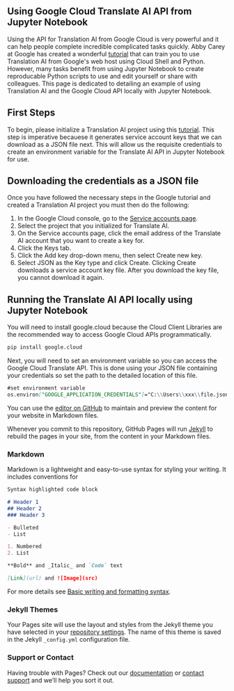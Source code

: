## Using Google Cloud Translate AI API from Jupyter Notebook

Using the API for Translation AI from Google Cloud is very powerful and it can help people complete incredible complicated tasks quickly. Abby Carey at Google has created a wonderful [tutorial](https://codelabs.developers.google.com/codelabs/cloud-translation-python3#0) that can train you to use Translation AI from Google's web host using Cloud Shell and Python. However, many tasks benefit from using Jupyter Notebook to create reproducable Python scripts to use and edit yourself or share with colleagues. This page is dedicated to detailing an example of using Translation AI and the Google Cloud API locally with Jupyter Notebook.

## First Steps

To begin, please initialize a Translation AI project using this [tutorial](https://codelabs.developers.google.com/codelabs/cloud-translation-python3#0). This step is imperative becauese it generates service account keys that we can download as a JSON file next. This will allow us the requisite credentials to create an environment variable for the Translate AI API in Jupyter Notebook for use.

## Downloading the credentials as a JSON file

Once you have followed the necessary steps in the Google tutorial and created a Translation AI project you must then do the following:

1. In the Google Cloud console, go to the [Service accounts page](https://console.cloud.google.com/iam-admin/serviceaccounts?walkthrough_id=iam--create-service-account-keys&_ga=2.44801696.523119782.1657215207-190287399.1657054577&_gac=1.92424559.1657282078.CjwKCAjwq5-WBhB7EiwAl-HEkt1rDGXmXFl6TVNspwwNWnJ4O9oOTIgRgPXb4bMjQ-mp8vbmSGw5QRoCeR0QAvD_BwE).
2. Select the project that you initialized for Translate AI.
3. On the Service accounts page, click the email address of the Translate AI account that you want to create a key for.
4. Click the Keys tab.
5. Click the Add key drop-down menu, then select Create new key.
6. Select JSON as the Key type and click Create.
Clicking Create downloads a service account key file. After you download the key file, you cannot download it again.

## Running the Translate AI API locally using Jupyter Notebook

You will need to install google.cloud because the Cloud Client Libraries are the recommended way to access Google Cloud APIs programmatically.

```markdown
pip install google.cloud
```
Next, you will need to set an environment variable so you can access the Google Cloud Translate API. This is done using your JSON file containing your credentials so set the path to the detailed location of this file.

```markdown
#set environment variable
os.environ["GOOGLE_APPLICATION_CREDENTIALS"]="C:\\Users\\xxx\\file.json"
```



You can use the [editor on GitHub](https://github.com/ryanwilliambarrett/ryanwilliambarrett.github.io/edit/main/index.md) to maintain and preview the content for your website in Markdown files.

Whenever you commit to this repository, GitHub Pages will run [Jekyll](https://jekyllrb.com/) to rebuild the pages in your site, from the content in your Markdown files.

### Markdown

Markdown is a lightweight and easy-to-use syntax for styling your writing. It includes conventions for

```markdown
Syntax highlighted code block

# Header 1
## Header 2
### Header 3

- Bulleted
- List

1. Numbered
2. List

**Bold** and _Italic_ and `Code` text

[Link](url) and ![Image](src)
```

For more details see [Basic writing and formatting syntax](https://docs.github.com/en/github/writing-on-github/getting-started-with-writing-and-formatting-on-github/basic-writing-and-formatting-syntax).

### Jekyll Themes

Your Pages site will use the layout and styles from the Jekyll theme you have selected in your [repository settings](https://github.com/ryanwilliambarrett/ryanwilliambarrett.github.io/settings/pages). The name of this theme is saved in the Jekyll `_config.yml` configuration file.

### Support or Contact

Having trouble with Pages? Check out our [documentation](https://docs.github.com/categories/github-pages-basics/) or [contact support](https://support.github.com/contact) and we’ll help you sort it out.
